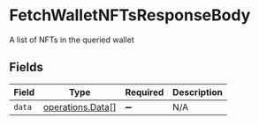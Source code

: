# FetchWalletNFTsResponseBody

A list of NFTs in the queried wallet


## Fields

| Field                                                | Type                                                 | Required                                             | Description                                          |
| ---------------------------------------------------- | ---------------------------------------------------- | ---------------------------------------------------- | ---------------------------------------------------- |
| `data`                                               | [operations.Data](../../models/operations/data.md)[] | :heavy_minus_sign:                                   | N/A                                                  |